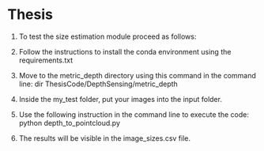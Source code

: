 # Thesis

1) To test the size estimation module proceed as follows:

2) Follow the instructions to install the conda environment using the requirements.txt

3) Move to the metric_depth directory using this command in the command line: dir ThesisCode/DepthSensing/metric_depth

4) Inside the my_test folder, put your images into the input folder.

5) Use the following instruction in the command line to execute the code: python depth_to_pointcloud.py

6) The results will be visible in the image_sizes.csv file.
